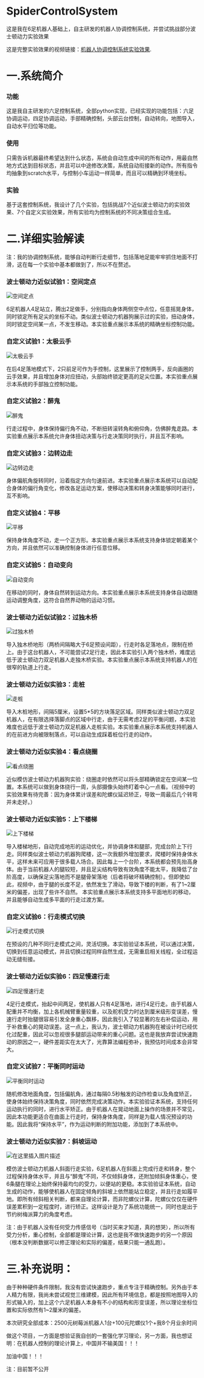 # SpiderControlSystem
这是我在6足机器人基础上，自主研发的机器人协调控制系统，并尝试挑战部分波士顿动力实验效果

这是完整实验效果的视频链接：[机器人协调控制系统实验效果](https://b23.tv/av59788850).

# 一.系统简介
### 功能
这是我自主研发的六足控制系统，全部python实现，已经实现的功能包括：六足协调运动，四足协调运动，手部精确控制，头部云台控制，自动转向，地图导入，自动水平归位等功能。

### 使用
只需告诉机器最终希望达到什么状态，系统会自动生成中间的所有动作，用最自然地方式达到目标状态，并且可以中途修改决策，系统自动衔接新的动作。所有指令均抽象到scratch水平，与控制小车运动一样简单，而且可以精确到环境坐标。

### 实验
基于这套控制系统，我设计了几个实验，包括挑战7个近似波士顿动力的实验效果、7个自定义实验效果，所有实验均为控制系统的不同决策组合生成。


# 二.详细实验解读
注：我的协调控制系统，能够自动判断行走细节，包括落地足能牢牢抓住地面不打滑，这在每一个实验中基本都做到了，所以不在赘述。

### 波士顿动力近似试验1：空间定点
![空间定点](https://img-blog.csdnimg.cn/20190719021343149.png)

6足机器人4足站立，腾出2足做手，分别指向身体两侧空中点位，任意摇晃身体，同时锁定所有足尖的坐标不动。类似波士顿动力机器狗展示过的实验，扭动身体，同时锁定空间某一点，不发生移动。本实验重点展示本系统的精确坐标控制功能。

### 自定义试验1：太极云手
![太极云手](https://img-blog.csdnimg.cn/20190719021501768.png)

在后4足落地模式下，2只前足可作为手控制，这里展示了控制两手，反向画圈的云手效果，并且增加身体对应扭动，头部始终锁定更高的足尖位置。本实验重点展示本系统的手部独立控制功能。

### 自定义试验2：醉鬼
![醉鬼](https://img-blog.csdnimg.cn/20190719021552211.png)

行走过程中，身体保持偏行角不动，不断扭转滚转角和俯仰角，仿佛醉鬼走路。本实验重点展示本系统允许身体扭动决策与行走决策同时执行，并且互不影响。

### 自定义试验3：边转边走
![边转边走](https://img-blog.csdnimg.cn/20190719080024715.png#pic_center)

身体偏航角旋转同时，沿着指定方向匀速前进。本实验重点展示本系统可以自动配合身体的偏行角变化，修改各足运动方案，使移动决策和转身决策能够同时进行，互不影响。

### 自定义试验4：平移
![平移](https://img-blog.csdnimg.cn/20190719022303618.png#pic_center)

保持身体角度不动，走一个正方形。本实验重点展示本系统支持身体锁定朝着某个方向，并且依然可以准确控制身体进行任意位移。

### 自定义试验5：自动变向
![自动变向](https://img-blog.csdnimg.cn/20190719022329615.png#pic_center)

在移动的同时，身体自然转到运动方向。本实验重点展示本系统支持身体自动跟随运动调整角度，这符合自然界动物的运动习惯。

### 波士顿动力近似试验2：过独木桥
![过独木桥](https://img-blog.csdnimg.cn/20190719022356982.png#pic_center)

导入独木桥地形（两桥间隔略大于6足预设间距），行走时各足落地点，限制在桥上。由于这台机器人，不可能尝试2足行走，因此本实验引入两个独木桥，难度远低于波士顿动力双足机器人走独木桥实验。本实验重点展示本系统支持机器人的在很窄的轨道上行走。

### 波士顿动力近似实验3：走桩
![走桩](https://img-blog.csdnimg.cn/20190719022426991.png#pic_center)

导入木桩地形，间隔5厘米，设置5*5的方块落足区域。同样类似波士顿动力双足机器人，在有限选择落脚点的区域中行走，由于无需考虑2足的平衡问题，本实验难度也远低于波士顿动力双足机器人走桩实验。本实验重点展示本系统支持机器人的在前进方向被限制落点，可以自动生成踩着桩位行走的动作。

### 波士顿动力近似实验4：看点绕圈
![看点绕圈](https://img-blog.csdnimg.cn/20190719022458542.png#pic_center)

近似模仿波士顿动力机器狗实验：绕圈走时依然可以将头部精确锁定在空间某一位置。本系统可以做到身体绕行一周，头部摄像头始终盯着中心一点看。（视频中的实验效果有待完善：因为身体累计误差和陀螺仪延迟矫正，导致一周最后几个转弯并未走好。）

### 波士顿动力近似实验5：上下楼梯
![上下楼梯](https://img-blog.csdnimg.cn/20190719022601965.png#pic_center)

导入楼梯地形，自动完成地形的运动优化，并协调身体和腿部，完成台阶上下行走。同样类似波士顿动力机器狗爬楼，这一次我额外增加要求，爬楼时保持身体水平，这样未来可应用于很多载人场合。因此每上一个台阶，本系统都会预先抬高身体。由于当前机器人的腿较短，并且足尖结构导致有效角度不能太平，我降低了台阶高度，以确保足尖落地而不是腿骨架落地（后者将破坏精确控制）。但即使如此，视频中，由于腿的长度不足，依然发生了滑动，导致下楼的判断，有了1~2厘米的偏差，出现了些许不自然。
本实验重点展示本系统支持多平面地形的移动，并且能够自动生成多平面的行走过渡方案。

### 自定义试验6：行走模式切换
![行走模式切换](https://img-blog.csdnimg.cn/2019071902263575.png#pic_center)

在预设的几种不同行走模式之间，灵活切换。本实验验证本系统，可以通过决策，切换到任意运动模式，并且切换过程同样自然生成，无需重启相关线程，全过程运动无缝衔接。

### 波士顿动力近似实验6：四足慢速行走
![四足慢速行走](https://img-blog.csdnimg.cn/20190719022716363.png#pic_center)

4足行走模式，抬起中间两足，使机器人只有4足落地，进行4足行走。由于机器人配重并不均衡，加上各机械臂重量较重，以及舵机受力时达到厘米级形变误差，慢速行走时抬腿很容易引发全身重心飘移，因此我引入了较显著的左右补偿运动，用于补救重心的晃动误差。这一点上，我认为，波士顿动力机器狗在被设计时已经优化过配重，因此可以忽视很多腿部运动带来的重心问题。这也是我放弃尝试快速跑动的原因之一，硬件差距实在太大了，光靠算法编程弥补，我预估时间成本会非常大。

### 自定义试验7：平衡同时运动
![平衡同时运动](https://img-blog.csdnimg.cn/20190719022800972.png#pic_center)

随机修改地面角度，包括偏航角，通过每隔0.5秒触发的动作检查以及角度矫正，使身体始终保持决策角度，同时依然完成决策动作。本实验验证本系统，支持任何运动执行的同时，进行水平矫正。由于机器人在晃动地面上操作的场景并不常见，因此本功能更适合在曲面上行走时，保持身体角度，同样是为载人情况预设的功能。因此我将“保持水平”，作为运动判断的附加功能，添加到了本系统中。

### 波士顿动力近似实验7：斜坡运动
![在这里插入图片描述](https://img-blog.csdnimg.cn/201907190228485.png#pic_center)

模仿波士顿动力机器人斜面行走实验，6足机器人在斜面上完成行走和转身，整个过程保持身体水平，并且与“醉鬼”不同，不仅倾斜身体，还附加倾斜身体重心，使6条腿在理论上始终保持最均匀的受力，以便站的更稳。本实验验证本系统，自动生成的动作，能够使机器人在固定倾角的斜坡上依然能站立稳定，并且行走如履平地。即所有倾斜相关判断，都来自理论计算，而非陀螺仪计算，陀螺仪仅仅在硬件误差累积到一定程度时，进行矫正。这样设计是为了系统功能统一，同时也是出于节约树梅派算力的角度考虑。

注：由于机器人没有任何受力传感信号（当时买来才知道，真的想哭），所以所有受力分析，重心控制，全部都是理论计算，这也是我不做快速跑步的另一个原因（根本没判断数据可以修正理论和实际的偏差，结果只能一通乱跑）。


# 三.补充说明：
由于种种硬件条件限制，我没有尝试快速跑步，重点专注于精确控制。另外由于本人精力有限，我尚未尝试视觉三维建模，因此所有环境信息，都是按照地图导入的形式输入的，加上这个六足机器人本身有不小的结构和形变误差，所以理论坐标位置和实际依然有1~2厘米的偏差。

本次研究全部成本：2500元树莓派机器人1台+100元陀螺仪1个+我8个月业余时间

做这个项目，一方面是想验证我自创的一套强化学习理论，另一方面，我也想证明：在机器人控制的理论计算上，中国并不输美国！！！

加油中国！！！



注：目前暂不公开
